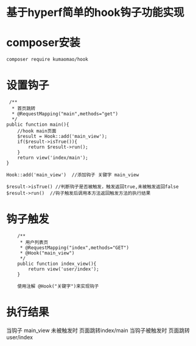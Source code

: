 # 基于hyperf简单的hook钩子功能实现

# composer安装
```
composer require kumaomao/hook
```

# 设置钩子
```
 /**
  * 首页跳转
  * @RequestMapping("main",methods="get")
  */
public function main(){
    //hook main页面 
    $result = Hook::add('main_view');
    if($result->isTrue()){
        return $result->run();
    }
    return view('index/main');
}
```
```
Hook::add('main_view')  //添加钩子 关键字 main_view

$result->isTrue() //判断钩子是否被触发，触发返回true,未被触发返回false
$result->run()  //钩子触发后调用本方法返回触发方法的执行结果
```

# 钩子触发
```
    /**
     * 用户列表页
     * @RequestMapping("index",methods="GET")
     * @Hook("main_view")
     */
    public function index_view(){
        return view('user/index');
    }

    使用注解 @Hook("关键字")来实现钩子 
```

# 执行结果

当钩子 main_view 未被触发时 页面跳转index/main
当钩子被触发时 页面跳转user/index

